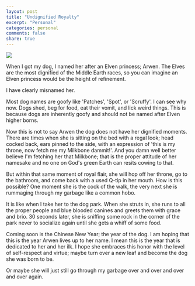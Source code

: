 ```yaml
---
layout: post
title: "Undignified Royalty"
excerpt: "Personal"
categories: personal
comments: false
share: true
---
```



![](https://images.baxterboo.com/global/images/products/large/rubies-kings-crown-dog-hat-red-5955.jpg)




When I got my dog, I named her after an Elven princess; Arwen. The Elves are the most dignified of the Middle Earth races, so you can imagine an Elven princess would be the height of refinement.



I have clearly misnamed her.



Most dog names are goofy like 'Patches', 'Spot', or 'Scruffy'. I can see why now. Dogs shed, beg for food, eat their vomit, and lick weird things. This is because dogs are inherently goofy and should not be named after Elven higher borns.


Now this is not to say Arwen the dog does not have her dignified moments. There are times when she is sitting on the bed with a regal look; head cocked back, ears pinned to the side, with an expression of 'this is my throne, now fetch me my Milkbone dammit!'. And you damn well better believe I'm fetching her that Milkbone; that is the proper attitude of her namesake and no one on God's green Earth can resits cowing to that. 

But within that same moment of royal flair, she will hop off her throne, go to the bathroom, and come back with a used Q-tip in her mouth. How is this possible? One moment she is the cock of the walk, the very next she is rummaging through my garbage like a common hobo. 


It is like when I take her to the dog park. When she struts in, she runs to all the proper people and blue blooded canines and greets them with grace and brio. 30 seconds later, she is sniffing some rock in the corner of the park never to socialize again until she gets a whiff of some food.


Coming soon is the Chinese New Year; the year of the dog. I am hoping that this is the year Arwen lives up to her name. I mean this is the year that is dedicated to her and her ilk. I hope she embraces this honor with the level of self-respect and virtue; maybe turn over a new leaf and become the dog she was born to be.



Or maybe she will just still go through my garbage over and over and over and over again.



